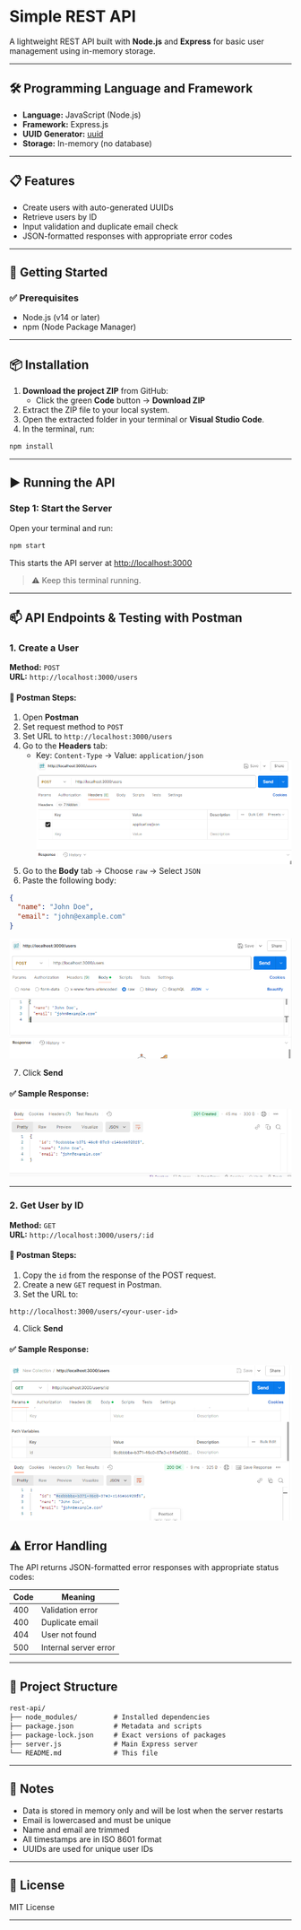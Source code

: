 # Simple REST API

A lightweight REST API built with **Node.js** and **Express** for basic user management using in-memory storage.

---

## 🛠 Programming Language and Framework

- **Language:** JavaScript (Node.js)
- **Framework:** Express.js
- **UUID Generator:** [uuid](https://www.npmjs.com/package/uuid)
- **Storage:** In-memory (no database)

---

## 📋 Features

- Create users with auto-generated UUIDs
- Retrieve users by ID
- Input validation and duplicate email check
- JSON-formatted responses with appropriate error codes

---

## 🚀 Getting Started

### ✅ Prerequisites

- Node.js (v14 or later)
- npm (Node Package Manager)

---

## 📦 Installation

1. **Download the project ZIP** from GitHub:
   - Click the green **Code** button → **Download ZIP**
2. Extract the ZIP file to your local system.
3. Open the extracted folder in your terminal or **Visual Studio Code**.
4. In the terminal, run:

```bash
npm install
```

---

## ▶️ Running the API

### Step 1: Start the Server

Open your terminal and run:

```bash
npm start
```

This starts the API server at [http://localhost:3000](http://localhost:3000)

> ⚠️ Keep this terminal running.

---

## 📫 API Endpoints & Testing with Postman

### 1. Create a User

**Method:** `POST`  
**URL:** `http://localhost:3000/users`

#### 🧪 Postman Steps:

1. Open **Postman**
2. Set request method to `POST`
3. Set URL to `http://localhost:3000/users`
4. Go to the **Headers** tab:
   - Key: `Content-Type` → Value: `application/json`
   ![alt text](image.png)
5. Go to the **Body** tab → Choose `raw` → Select `JSON`
6. Paste the following body:

```json
{
  "name": "John Doe",
  "email": "john@example.com"
}
```
![alt text](image-1.png)

7. Click **Send**

#### ✅ Sample Response:

![alt text](image-2.png)

---

### 2. Get User by ID

**Method:** `GET`  
**URL:** `http://localhost:3000/users/:id`

#### 🧪 Postman Steps:

1. Copy the `id` from the response of the POST request.
2. Create a new `GET` request in Postman.
3. Set the URL to:

```
http://localhost:3000/users/<your-user-id>
```

4. Click **Send**

#### ✅ Sample Response:

![alt text](image-3.png)

## ⚠️ Error Handling

The API returns JSON-formatted error responses with appropriate status codes:

| Code | Meaning               |
|------|------------------------|
| 400  | Validation error       |
| 400  | Duplicate email        |
| 404  | User not found         |
| 500  | Internal server error  |

---

## 📁 Project Structure

```
rest-api/
├── node_modules/         # Installed dependencies
├── package.json          # Metadata and scripts
├── package-lock.json     # Exact versions of packages
├── server.js             # Main Express server
└── README.md             # This file
```

---

## 📝 Notes

- Data is stored in memory only and will be lost when the server restarts
- Email is lowercased and must be unique
- Name and email are trimmed
- All timestamps are in ISO 8601 format
- UUIDs are used for unique user IDs

---

## 🪪 License

MIT License

---

